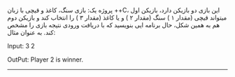 پروژه یک: بازی سنگ، کاغذ و قیچی با زبان ++C،
این بازی دو بازیکن دارد، بازیکن اول میتواند قیچی (مقدار ۱ ) سنگ (مقدار ۲ ) و
یا کاغذ (مقدار ۳ ) را انتخاب کند و بازیکن دوم هم به همین شکل، حال برنامه ایی بنویسید که با
دریافت ورودی نتیجه بازی را مشخص کند. به عنوان مثال:

Input: 3 
       2

OutPut: Player 2 is winner.

-----------------------------------------------------------------------------
